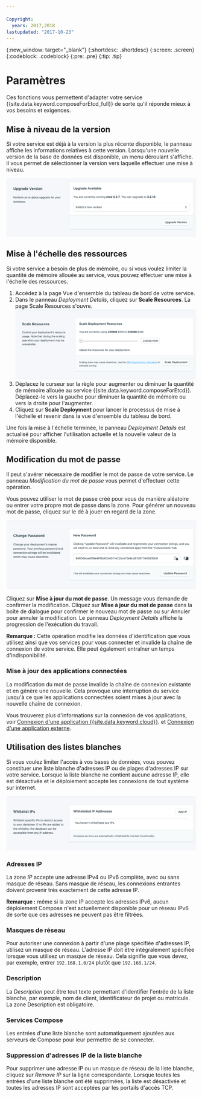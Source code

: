```yaml
---

Copyright:
  years: 2017,2018
lastupdated: "2017-10-23"
---
```


{:new_window: target="_blank"}
{:shortdesc: .shortdesc}
{:screen: .screen}
{:codeblock: .codeblock}
{:pre: .pre}
{:tip: .tip}

# Paramètres

Ces fonctions vous permettent d'adapter votre service {{site.data.keyword.composeForEtcd_full}} de sorte qu'il réponde mieux à vos besoins et exigences.

## Mise à niveau de la version

 Si votre service est déjà à la version la plus récente disponible, le panneau affiche les informations relatives à cette version. Lorsqu'une nouvelle version de la base de données est disponible, un menu déroulant s'affiche. Il vous permet de sélectionner la version vers laquelle effectuer une mise à niveau.

![Panneau Version](./images/etcd-version-show.png "Panneau Version")


## Mise à l'échelle des ressources

Si votre service a besoin de plus de mémoire, ou si vous voulez limiter la quantité de mémoire allouée au service, vous pouvez effectuer une mise à l'échelle des ressources.

1. Accédez à la page Vue d'ensemble du tableau de bord de votre service.
2. Dans le panneau _Deployment Details_, cliquez sur **Scale Resources**. La page Scale Resources s'ouvre.
    ![Page Scale Resources](./images/etcd-scale-show.png "Page Scale Resources")
3. Déplacez le curseur sur la règle pour augmenter ou diminuer la quantité de mémoire allouée au service {{site.data.keyword.composeForEtcd}}. Déplacez-le vers la gauche pour diminuer la quantité de mémoire ou vers la droite pour l'augmenter.
4. Cliquez sur **Scale Deployment** pour lancer le processus de mise à l'échelle et revenir dans la vue d'ensemble du tableau de bord. 

Une fois la mise à l'échelle terminée, le panneau _Deployment Details_ est actualisé pour afficher l'utilisation actuelle et la nouvelle valeur de la mémoire disponible.


## Modification du mot de passe

Il peut s'avérer nécessaire de modifier le mot de passe de votre service. Le panneau _Modification du mot de passe_ vous permet d'effectuer cette opération. 

Vous pouvez utiliser le mot de passe créé pour vous de manière aléatoire ou entrer votre propre mot de passe dans la zone. Pour générer un nouveau mot de passe, cliquez sur le dé à jouer en regard de la zone. 
  
![Mise à jour du mot de passe etcd](./images/etcd-update-password.png "Générateur de mot de passe automatique")

Cliquez sur **Mise à jour du mot de passe**. Un message vous demande de confirmer la modification. Cliquez sur **Mise à jour du mot de passe** dans la boîte de dialogue pour confirmer le nouveau mot de passe ou sur Annuler pour annuler la modification. Le panneau _Deployment Details_ affiche la progression de l'exécution du travail.

**Remarque :** Cette opération modifie les données d'identification que vous utilisez ainsi que vos services pour vous connecter et invalide la chaîne de connexion de votre service. Elle peut également entraîner un temps d'indisponibilité.

### Mise à jour des applications connectées
La modification du mot de passe invalide la chaîne de connexion existante et en génère une nouvelle. Cela provoque une interruption du service jusqu'à ce que les applications connectées soient mises à jour avec la nouvelle chaîne de connexion.

Vous trouverez plus d'informations sur la connexion de vos applications, voir [Connexion d'une application {{site.data.keyword.cloud}}](./connecting-bluemix-app.html).
et [Connexion d'une application externe](./connecting-external.html).


## Utilisation des listes blanches

Si vous voulez limiter l'accès à vos bases de données, vous pouvez constituer une liste blanche d'adresses IP ou de plages d'adresses IP sur votre service. Lorsque la liste blanche ne contient aucune adresse IP, elle est désactivée et le déploiement accepte les connexions de tout système sur internet.

![Adresses IP mises en liste blanche](./images/etcd-whitelist-show.png "Zones d'une liste blanche.")

### Adresses IP
La zone *IP* accepte une adresse IPv4 ou IPv6 complète, avec ou sans masque de réseau. Sans masque de réseau, les connexions entrantes doivent provenir très exactement de cette adresse IP. 

**Remarque :** même si la zone IP accepte les adresses IPv6, aucun déploiement Compose n'est actuellement disponible pour un réseau IPv6 de sorte que ces adresses ne peuvent pas être filtrées.

### Masques de réseau
Pour autoriser une connexion à partir d'une plage spécifiée d'adresses IP, utilisez un masque de réseau. L'adresse IP doit être intégralement spécifiée lorsque vous utilisez un masque de réseau. Cela signifie que vous devez, par exemple, entrer `192.168.1.0/24` plutôt que `192.168.1/24`.

### Description
La *Description* peut être tout texte permettant d'identifier l'entrée de la liste blanche, par exemple, nom de client, identificateur de projet ou matricule. La zone Description est obligatoire.

### Services Compose
Les entrées d'une liste blanche sont automatiquement ajoutées aux serveurs de Compose pour leur permettre de se connecter.

### Suppression d'adresses IP de la liste blanche
Pour supprimer une adresse IP ou un masque de réseau de la liste blanche, cliquez sur *Remove IP* sur la ligne correspondante.
Lorsque toutes les entrées d'une liste blanche ont été supprimées, la liste est désactivée et toutes les adresses IP sont acceptées par les portails d'accès TCP.
